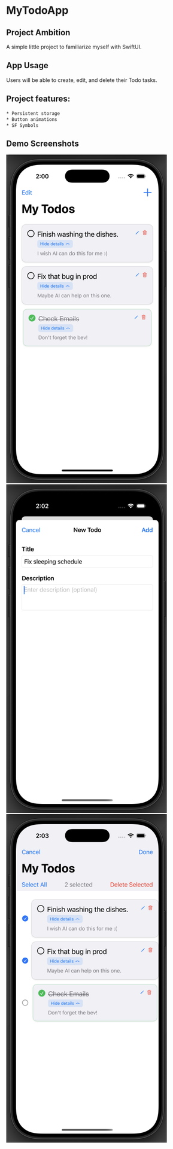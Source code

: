 # MyTodoApp

## Project Ambition

A simple little project to familiarize myself with SwiftUI.

## App Usage

Users will be able to create, edit, and delete their Todo tasks.

## Project features:

    * Persistent storage
    * Button animations
    * SF Symbols

## Demo Screenshots

![Todo Demo](Screenshots/TodoListView.png)
![AddTodo Demo](Screenshots/AddTodoView.png)
![EditTodo Demo](Screenshots/EditTodoView.png)

